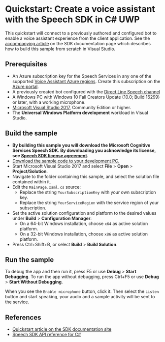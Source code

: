 # Quickstart: Create a voice assistant with the Speech SDK in C# UWP

This quickstart will connect to a previously authored and configured bot to enable a voice assistant experience from the client application.
See the [accompanying article](https://docs.microsoft.com/azure/cognitive-services/speech-service/quickstart-voice-assistant-csharp-uwp) on the SDK documentation page which describes how to build this sample from scratch in Visual Studio.

## Prerequisites

* An Azure subscription key for the Speech Services in any one of the supported [Voice Assistant Azure regions](https://docs.microsoft.com/azure/cognitive-services/speech-service/regions#voice-assistants). Create this subscription on the [Azure portal](https://portal.azure.com/).
* A previously created bot configured with the [Direct Line Speech channel](https://docs.microsoft.com/azure/bot-service/bot-service-channel-connect-directlinespeech)
* A Windows PC with Windows 10 Fall Creators Update (10.0; Build 16299) or later, with a working microphone.
* [Microsoft Visual Studio 2017](https://www.visualstudio.com/), Community Edition or higher.
* The **Universal Windows Platform development** workload in Visual Studio.

## Build the sample

* **By building this sample you will download the Microsoft Cognitive Services Speech SDK. By downloading you acknowledge its license, see [Speech SDK license agreement](https://aka.ms/csspeech/license201809).**
* [Download the sample code to your development PC.](../../README.md#get-the-samples)
* Start Microsoft Visual Studio 2017 and select **File** \> **Open** \> **Project/Solution**.
* Navigate to the folder containing this sample, and select the solution file contained within it.
* Edit the `MainPage.xaml.cs` source:
  * Replace the string `YourSubscriptionKey` with your own subscription key.
  * Replace the string `YourServiceRegion` with the service region of your subscription.
* Set the active solution configuration and platform to the desired values under **Build** \> **Configuration Manager**:
  * On a 64-bit Windows installation, choose `x64` as active solution platform.
  * On a 32-bit Windows installation, choose `x86` as active solution platform.
* Press Ctrl+Shift+B, or select **Build** \> **Build Solution**.

## Run the sample

To debug the app and then run it, press F5 or use **Debug** \> **Start Debugging**. To run the app without debugging, press Ctrl+F5 or use **Debug** \> **Start Without Debugging**.

When you see the `Enable microphone` button, click it. Then select the `Listen` button and start speaking, your audio and a sample activity will be sent to the service.

## References

* [Quickstart article on the SDK documentation site](https://docs.microsoft.com/azure/cognitive-services/speech-service/quickstart-voice-assistant-csharp-uwp)
* [Speech SDK API reference for C#](https://aka.ms/csspeech/csharpref)
